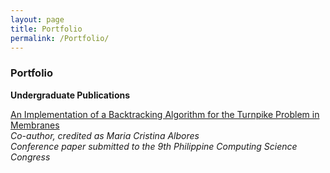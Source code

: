 ```yaml
---
layout: page
title: Portfolio
permalink: /Portfolio/
---
```


### Portfolio

**Undergraduate Publications**

[An Implementation of a Backtracking Algorithm for the Turnpike Problem in Membranes][turnpike-paper]  
*Co-author, credited as Maria Cristina Albores*  
*Conference paper submitted to the 9th Philippine Computing Science Congress*

[turnpike-paper]: https://www.researchgate.net/publication/319130351_An_Implementation_of_a_Backtracking_Algorithm_for_the_Turnpike_Problem_in_Membranes
